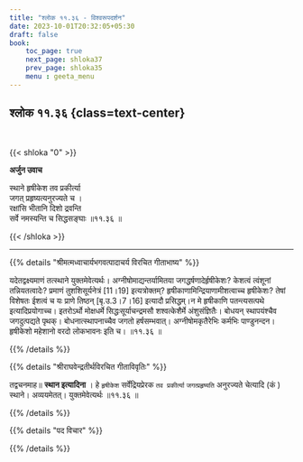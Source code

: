 ```yaml
---
title: "श्लोक ११.३६ - विश्वरूपदर्शन"
date: 2023-10-01T20:32:05+05:30
draft: false
book:
    toc_page: true
    next_page: shloka37
    prev_page: shloka35
    menu : geeta_menu
---
```




## श्लोक ११.३६ {class=text-center}

<br/>

{{< shloka  "0"  >}}

**अर्जुन उवाच**

स्थाने हृषीकेश तव प्रकीर्त्या  
जगत् प्रहृष्यत्यनुरज्यते च ।    
रक्षांसि भीतानि दिशो द्रवन्ति  
सर्वे नमस्यन्ति च सिद्धसङ्घाः ॥११.३६ ॥

{{< /shloka >}}

---


{{% details "श्रीमत्मध्वाचार्यभगवत्पादाचर्य विरचित  गीताभाष्य" %}}

यदेतद्वक्ष्यमाणं तत्स्थाने युक्तमेवेत्यर्थः। अग्नीषोमाद्यन्तर्यामितया जगद्धर्षणादेर्हृषीकेशः? 
केशत्वं त्वंशूनां तन्नियतत्वादेः? 
प्रमाणं तुशशिसूर्यनेत्रं [11।19] इत्यत्रोक्तम्? 
हृषीकाणामिन्द्रियाणामीशत्वाच्च हृषीकेशः? 
तेषां विशेषतः ईशत्वं च यः प्राणे तिष्ठन् [बृ.उ.3।7।16] 
इत्यादौ प्रसिद्धम्।न मे हृषीकाणि पतन्त्यसत्पथे 
इत्यादिप्रयोगाच्च। इतरोऽर्थो मोक्षधर्मे 
सिद्धःसूर्याचन्द्रमसौ शश्वत्केशैर्मे अंशुसंज्ञितैः। बोधयन् 
स्थापयंश्चैव जगदुत्पद्यते पृथक्। बोधनात्स्थापनाच्चैव जगतो 
हर्षसम्भवात्। अग्नीषोमकृतैरेभिः कर्मभिः पाण्डुनन्दन। 
हृषीकेशो महेशानो वरदो लोकभावनः इति च। ॥११.३६ ॥

{{% /details %}}



{{% details "श्रीराघवेन्द्रतीर्थविरचित गीताविवृतिः" %}}

तद्वचनमाह॥ **स्थान इत्यादिना** । हे `हृषीकेश` 
सर्वेंद्रियप्रेरक `तव प्रकीर्त्या`
`जगत्प्रहृष्यति` अनुरज्यते चेत्यादि (कं ) स्थाने। 
अव्ययमेतत्‌। युक्तमेवेत्यर्थः ॥११.३६ ॥

{{% /details %}}



{{% details "पद विचार" %}}


{{% /details %}}
